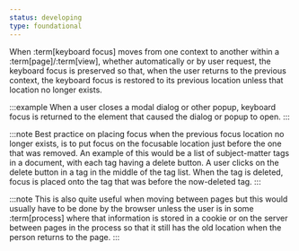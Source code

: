 ```yaml
---
status: developing
type: foundational
---
```


When :term[keyboard focus] moves from one context to another within a :term[page]/:term[view], whether automatically or by user request, the keyboard focus is preserved so that, when the user returns to the previous context, the keyboard focus is restored to its previous location unless that location no longer exists.

:::example
When a user closes a modal dialog or other popup, keyboard focus is returned to the element that caused the dialog or popup to open.
:::

:::note
Best practice on placing focus when the previous focus location no longer exists, is to put focus on the focusable location just before the one that was removed. An example of this would be a list of subject-matter tags in a document, with each tag having a delete button. A user clicks on the delete button in a tag in the middle of the tag list. When the tag is deleted, focus is placed onto the tag that was before the now-deleted tag.
:::

:::note
This is also quite useful when moving between pages but this would usually have to be done by the browser unless the user is in some :term[process] where that information is stored in a cookie or on the server between pages in the process so that it still has the old location when the person returns to the page.
:::
